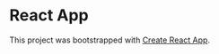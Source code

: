 # React App

This project was bootstrapped with [Create React App](https://github.com/facebook/create-react-app).



